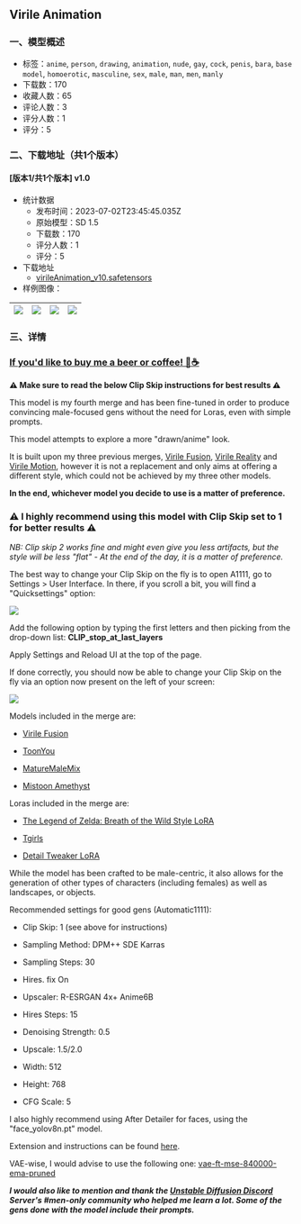 ## Virile Animation
### 一、模型概述

- 标签：`anime`, `person`, `drawing`, `animation`, `nude`, `gay`, `cock`, `penis`, `bara`, `base model`, `homoerotic`, `masculine`, `sex`, `male`, `man`, `men`, `manly`
- 下载数：170
- 收藏人数：65
- 评论人数：3
- 评分人数：1
- 评分：5

### 二、下载地址（共1个版本）

#### [版本1/共1个版本] v1.0

- 统计数据
  - 发布时间：2023-07-02T23:45:45.035Z
  - 原始模型：SD 1.5
  - 下载数：170
  - 评分人数：1
  - 评分：5
- 下载地址
  - [virileAnimation_v10.safetensors](https://civitai.com/api/download/models/109054)
- 样例图像：

| <img src="https://image.civitai.com/xG1nkqKTMzGDvpLrqFT7WA/750ca45b-9640-4d37-bc62-cce6fd032e7a/width=450/1382151.jpeg" /> | <img src="https://image.civitai.com/xG1nkqKTMzGDvpLrqFT7WA/30df5580-4ee5-4db6-84ad-2f4abdfeae6f/width=450/1382345.jpeg" /> | <img src="https://image.civitai.com/xG1nkqKTMzGDvpLrqFT7WA/62dd528f-c4a2-4de0-98ac-13707bd21740/width=450/1382387.jpeg" /> | <img src="https://image.civitai.com/xG1nkqKTMzGDvpLrqFT7WA/9b14acad-275c-49f2-b22d-3b22d00354ac/width=450/1382178.jpeg" /> |
| ---- | ---- | ---- | ---- |


### 三、详情
<h3 id="heading-6"><a target="_blank" rel="ugc" href="https://ko-fi.com/scratchproof"><strong>If you'd like to buy me a beer or coffee! 🍺☕</strong></a></h3><p></p><p><strong>⚠️ Make sure to read the below Clip Skip instructions for best results ⚠️</strong></p><p></p><p>This model is my fourth merge and has been fine-tuned in order to produce convincing male-focused gens without the need for Loras, even with simple prompts.</p><p></p><p>This model attempts to explore a more "drawn/anime" look.</p><p></p><p>It is built upon my three previous merges, <a target="_blank" rel="ugc" href="https://civitai.com/models/77043/virile-fusion">Virile Fusion</a>, <a target="_blank" rel="ugc" href="https://civitai.com/models/82790?modelVersionId=87953">Virile Reality</a> and <a target="_blank" rel="ugc" href="https://civitai.com/models/90813/virile-motion">Virile Motion</a>, however it is not a replacement and only aims at offering a different style, which could not be achieved by my three other models.</p><p></p><p><strong>In the end, whichever model you decide to use is a matter of preference.</strong></p><p></p><h3 id="heading-928"><strong>⚠️ I highly recommend using this model with Clip Skip set to 1 for better results ⚠️</strong></h3><p><em>NB: Clip skip 2 works fine and might even give you less artifacts, but the style will be less "flat" - At the end of the day, it is a matter of preference.</em></p><p>The best way to change your Clip Skip on the fly is to open A1111, go to Settings &gt; User Interface. In there, if you scroll a bit, you will find a "Quicksettings" option:</p><p><img src="https://image.civitai.com/xG1nkqKTMzGDvpLrqFT7WA/1a10de76-b867-43ca-a442-9ff3d6797c61/width=525/1a10de76-b867-43ca-a442-9ff3d6797c61.jpeg" /></p><p>Add the following option by typing the first letters and then picking from the drop-down list: <strong>CLIP_stop_at_last_layers</strong></p><p>Apply Settings and Reload UI at the top of the page.</p><p>If done correctly, you should now be able to change your Clip Skip on the fly via an option now present on the left of your screen:</p><p></p><p><img src="https://image.civitai.com/xG1nkqKTMzGDvpLrqFT7WA/d018b8d1-6193-4453-aed0-28ca4da03e2b/width=525/d018b8d1-6193-4453-aed0-28ca4da03e2b.jpeg" /></p><p></p><p>Models included in the merge are:</p><ul><li><p><a target="_blank" rel="ugc" href="https://civitai.com/models/77043/virile-fusion">Virile Fusion</a></p></li><li><p><a target="_blank" rel="ugc" href="https://civitai.com/models/30240?modelVersionId=102996">ToonYou</a></p></li><li><p><a target="_blank" rel="ugc" href="https://civitai.com/models/50882?modelVersionId=75441">MatureMaleMix</a></p></li><li><p><a target="_blank" rel="ugc" href="https://civitai.com/models/33707?modelVersionId=56710">Mistoon Amethyst</a></p></li></ul><p></p><p>Loras included in the merge are:</p><ul><li><p><a target="_blank" rel="ugc" href="https://civitai.com/models/54079/the-legend-of-zelda-breath-of-the-wild-style-lora">The Legend of Zelda: Breath of the Wild Style LoRA</a></p></li><li><p><a target="_blank" rel="ugc" href="https://civitai.com/models/8328?modelVersionId=36234">Tgirls</a></p></li><li><p><a target="_blank" rel="ugc" href="https://civitai.com/models/58390?modelVersionId=62833">Detail Tweaker LoRA</a></p></li></ul><p></p><p>While the model has been crafted to be male-centric, it also allows for the generation of other types of characters (including females) as well as landscapes, or objects.</p><p></p><p>Recommended settings for good gens (Automatic1111):</p><p></p><ul><li><p>Clip Skip: 1 (see above for instructions)</p></li><li><p>Sampling Method: DPM++ SDE Karras</p></li><li><p>Sampling Steps: 30</p></li><li><p>Hires. fix On</p></li><li><p>Upscaler: R-ESRGAN 4x+ Anime6B</p></li><li><p>Hires Steps: 15</p></li><li><p>Denoising Strength: 0.5</p></li><li><p>Upscale: 1.5/2.0</p></li><li><p>Width: 512</p></li><li><p>Height: 768</p></li><li><p>CFG Scale: 5</p></li></ul><p></p><p>I also highly recommend using After Detailer for faces, using the "face_yolov8n.pt" model.</p><p>Extension and instructions can be found <a target="_blank" rel="ugc" href="https://github.com/Bing-su/adetailer">here</a>.</p><p></p><p>VAE-wise, I would advise to use the following one: <a target="_blank" rel="ugc" href="https://huggingface.co/stabilityai/sd-vae-ft-mse-original/blob/main/vae-ft-mse-840000-ema-pruned.ckpt">vae-ft-mse-840000-ema-pruned</a></p><p></p><p><strong><em>I would also like to mention and thank the </em></strong><a target="_blank" rel="ugc" href="https://www.unstability.ai/"><strong><em>Unstable Diffusion Discord</em></strong></a><strong><em> Server's #men-only community who helped me learn a lot. Some of the gens done with the model include their prompts.</em></strong></p>